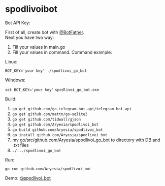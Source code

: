 # spodlivoibot

Bot API Key:

First of all, create bot with [@BotFather](https://t.me/BotFather).  
Next you have two way: 
1. Fill your values in main.go
2. Fill your values in command.
Command example:

Linux:

`BOT_KEY='your key' ./spodlivoi_go_bot`

Windows: 

`set BOT_KEY='your key'`
`spodlivoi_go_bot.exe`

Build: 

1. `go get github.com/go-telegram-bot-api/telegram-bot-api`
2. `go get github.com/mattn/go-sqlite3`
3. `go get github.com/tidwall/gjson`
4. `go get github.com/Aryesia/spodlivoi_bot`
5. `go build github.com/Aryesia/spodlivoi_bot`  
6. `go install github.com/Aryesia/spodlivoi_bot`  
7. mv go/src/github.com/Aryesia/spodlivoi_go_bot to directory with DB and .txt files
8. `./.../spodlivoi_go_bot` 

Run:  

`go run github.com/Aryesia/spodlivoi_bot`

Demo: [@spodlivoi_bot](https://t.me/spodlivoi_bot)  
